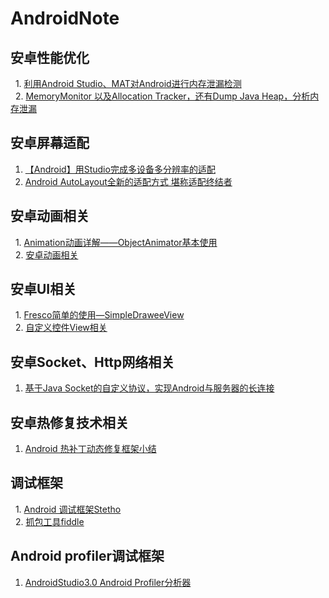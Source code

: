# AndroidNote

## 安卓性能优化
   1. [利用Android Studio、MAT对Android进行内存泄漏检测](https://github.com/taoweiji/DemoAndroidMemoryLeak)<br>
   2. [MemoryMonitor 以及Allocation Tracker，还有Dump Java Heap，分析内存泄漏](http://www.jianshu.com/p/fa88a33cae19)<br>
   
## 安卓屏幕适配
   1. [【Android】用Studio完成多设备多分辨率的适配](http://blog.csdn.net/u011156012/article/details/50113467)<br>
   2. [Android AutoLayout全新的适配方式 堪称适配终结者](http://blog.csdn.net/lmj623565791/article/details/49990941/)<br>
   
## 安卓动画相关
   1. [Animation动画详解——ObjectAnimator基本使用](http://blog.csdn.net/xuepeng0728119/article/details/50607534)<br>
   2. [安卓动画相关](https://www.zhihu.com/question/27718787)<br>
   
## 安卓UI相关
   1. [Fresco简单的使用—SimpleDraweeView](http://blog.csdn.net/u011164565/article/details/51330778)<br>
   2. [自定义控件View相关](http://blog.csdn.net/duyiqun/article/details/70184803)<br>
   
   
## 安卓Socket、Http网络相关
   1. [基于Java Socket的自定义协议，实现Android与服务器的长连接](http://blog.csdn.net/u010818425/article/details/53448817)<br>
   
## 安卓热修复技术相关
   1. [Android 热补丁动态修复框架小结](http://blog.csdn.net/lmj623565791/article/details/49883661)<br>
   
## 调试框架
   1. [Android 调试框架Stetho](https://www.figotan.org/2016/04/18/using-stetho-to-diagnose-data-on-android)<br>
   2. [抓包工具fiddle](http://www.cnblogs.com/yyhh/p/5140852.html)
## Android profiler调试框架
  1. [AndroidStudio3.0 Android Profiler分析器](http://blog.csdn.net/niubitianping/article/details/72617864)
  
   
